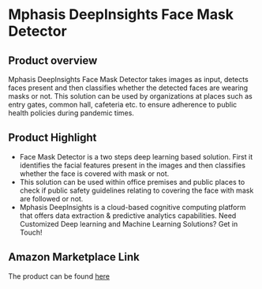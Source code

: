 # Mphasis DeepInsights Face Mask Detector
## Product overview

Mphasis DeepInsights Face Mask Detector takes images as input, detects faces present and then classifies whether the detected faces are wearing masks or not. This solution can be used by organizations at places such as entry gates, common hall, cafeteria etc. to ensure adherence to public health policies during pandemic times.

## Product Highlight 

* Face Mask Detector is a two steps deep learning based solution. First it identifies the facial features present in the images and then classifies whether the face is covered with mask or not.
* This solution can be used within office premises and public places to check if public safety guidelines relating to covering the face with mask are followed or not.
* Mphasis DeepInsights is a cloud-based cognitive computing platform that offers data extraction & predictive analytics capabilities. Need Customized Deep learning and Machine Learning Solutions? Get in Touch!

## Amazon Marketplace Link
The product can be found [here](https://aws.amazon.com/marketplace/pp/prodview-n54vljcpcbg3s)
